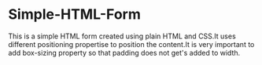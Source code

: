 # Simple-HTML-Form
This is a simple HTML form created using plain HTML and CSS.It uses different positioning propertise to position the content.It is very important to add box-sizing property so that padding does not get's added to width.
